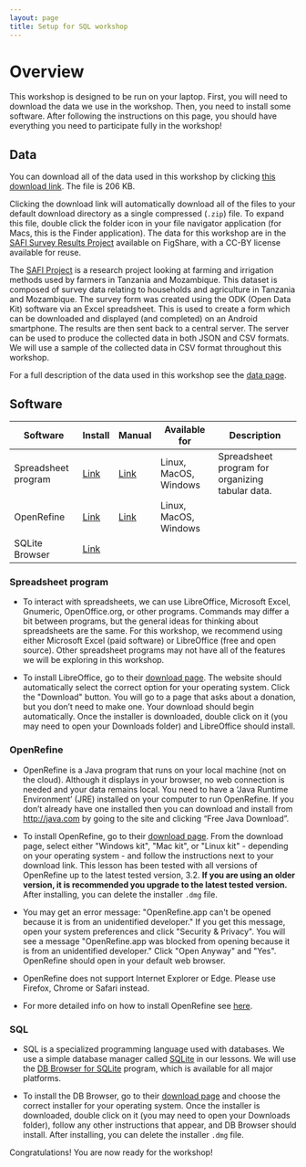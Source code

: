 ```yaml
---
layout: page
title: Setup for SQL workshop
---
```


# Overview

This workshop is designed to be run on your laptop.
First, you will need to download the data we use in the workshop.
Then, you need to install some software.
After following the instructions on this
page, you should have everything you need to participate fully in the workshop!


## Data

You can download all of the data used in this workshop by clicking
[this download link](https://ndownloader.figshare.com/articles/6262019/versions/4). The file is 206 KB.

Clicking the download link will automatically download all of the files to your default download directory as a single compressed
(`.zip`) file. To expand this file, double click the folder icon in your file navigator application (for Macs, this is the Finder
application).
The data for this workshop are in the [SAFI Survey Results Project](https://figshare.com/articles/SAFI_Survey_Results/6262019) available on FigShare, with a CC-BY license available for reuse.

The [SAFI Project](http://www.safi-research.org/) is a research project looking at farming and irrigation methods used by farmers in Tanzania and Mozambique. This dataset is composed of survey data relating to households and agriculture in Tanzania and Mozambique. The survey form was created using the ODK (Open Data Kit) software via an Excel spreadsheet. This is used to create a form which can be downloaded and displayed (and completed) on an Android smartphone. The results are then sent back to a central server. The server can be used to produce the collected data in both JSON and CSV formats. We will use a sample of the collected data in CSV format throughout this workshop.

For a full description of the data used in this workshop see the [data page](https://datacarpentry.org/socialsci-workshop/data/).

## Software

| Software | Install | Manual | Available for | Description |
| -------- | ------------ | ------ | ------------- | ----------- |
| Spreadsheet program | [Link](https://www.libreoffice.org/download/download/) | [Link](https://documentation.libreoffice.org/en/english-documentation/) | Linux, MacOS, Windows | Spreadsheet program for organizing tabular data. |
| OpenRefine |[Link](http://openrefine.org/download.html) | [Link](http://openrefine.org/documentation.html) | Linux, MacOS, Windows |
| SQLite Browser | [Link](http://sqlitebrowser.org/dl/) | | |

### Spreadsheet program

* To interact with spreadsheets, we can use LibreOffice, Microsoft Excel, Gnumeric, OpenOffice.org, or other programs.
Commands may differ a bit between programs, but the general ideas for thinking about spreadsheets are the same. For this workshop,
we recommend using either Microsoft Excel (paid software) or LibreOffice (free and open source). Other spreadsheet programs may
not have all of the features we will be exploring in this workshop.

* To install LibreOffice, go to their [download page](https://www.libreoffice.org/download/download/). The website should
automatically select the correct option for your operating system. Click the "Download" button. You will go to a page that asks about a
donation, but you don’t need to make one. Your download should begin automatically. Once the installer is downloaded, double click on it (you may need to open your Downloads folder) and LibreOffice should install.

### OpenRefine

* OpenRefine is a Java program that runs on your local machine (not on the cloud). Although it displays in your browser, no web
connection is needed and your data remains local. You need to have a ‘Java Runtime Environment’ (JRE) installed on your computer to run
OpenRefine. If you don’t already have one installed then you can download and install from http://java.com by going to the site and
clicking “Free Java Download”.

* To install OpenRefine, go to their [download page](http://openrefine.org/download.html). From the download page, select either "Windows
kit", "Mac kit", or "Linux kit" - depending on your operating system - and follow the instructions next to your download link. This
lesson has been tested with all versions of OpenRefine up to the latest tested version, 3.2. **If you are using an older version, it is
recommended you upgrade to the latest tested version.** After installing, you can delete the installer `.dmg` file.

* You may get an error message: "OpenRefine.app can't be opened because it is from an unidentified developer." If you get this message,
open your system preferences and click "Security & Privacy". You will see a message "OpenRefine.app was blocked from opening because it
is from an unidentified developer." Click "Open Anyway" and "Yes". OpenRefine should open in your default web browser.

* OpenRefine does not support Internet Explorer or Edge. Please use Firefox, Chrome or Safari instead.

* For more detailed info on how to install OpenRefine see <a href = "https://edcarp.github.io/2020-06-04-sfc-online/setup-sql-workshop">here</a>.



### SQL

* SQL is a specialized programming language used with databases.  We
use a simple database manager called [SQLite](http://www.sqlite.org/)
in our lessons. We will use the [DB Browser for SQLite](http://sqlitebrowser.org/) program,
which is available for all major platforms.

* To install the DB Browser, go to their [download page](http://sqlitebrowser.org/dl/) and choose the correct installer for
your operating system. Once the installer is downloaded, double click on it (you may need to open your Downloads folder), follow
any other instructions that appear, and
DB Browser should install. After installing, you can delete the installer `.dmg` file.

Congratulations! You are now ready for the workshop!
